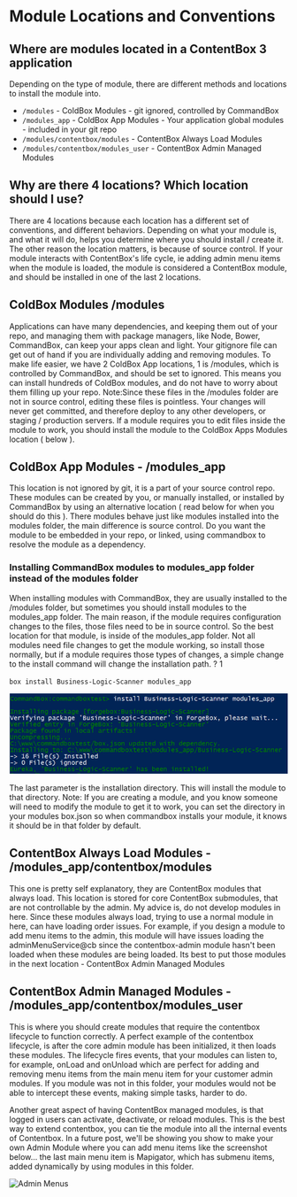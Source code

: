 # Module Locations and Conventions

## Where are modules located in a ContentBox 3 application

Depending on the type of module, there are different methods and locations to install the module into.

* `/modules` - ColdBox Modules - git ignored, controlled by CommandBox
* `/modules_app` - ColdBox App Modules - Your application global modules - included in your git repo
* `/modules/contentbox/modules` - ContentBox Always Load Modules
* `/modules/contentbox/modules_user` - ContentBox Admin Managed Modules

## Why are there 4 locations? Which location should I use?

There are 4 locations because each location has a different set of conventions, and different behaviors. Depending on what your module is, and what it will do, helps you determine where you should install / create it. The other reason the location matters, is because of source control. If your module interacts with ContentBox's life cycle, ie adding admin menu items when the module is loaded, the module is considered a ContentBox module, and should be installed in one of the last 2 locations.

## ColdBox Modules /modules

Applications can have many dependencies, and keeping them out of your repo, and managing them with package managers, like Node, Bower, CommandBox, can keep your apps clean and light. Your gitignore file can get out of hand if you are individually adding and removing modules. To make life easier, we have 2 ColdBox App locations, 1 is /modules, which is controlled by CommandBox, and should be set to ignored. This means you can install hundreds of ColdBox modules, and do not have to worry about them filling up your repo. Note:Since these files in the /modules folder are not in source control, editing these files is pointless. Your changes will never get committed, and therefore deploy to any other developers, or staging / production servers. If a module requires you to edit files inside the module to work, you should install the module to the ColdBox Apps Modules location \( below \).

## ColdBox App Modules - /modules\_app

This location is not ignored by git, it is a part of your source control repo. These modules can be created by you, or manually installed, or installed by CommandBox by using an alternative location \( read below for when you should do this \). There modules behave just like modules installed into the modules folder, the main difference is source control. Do you want the module to be embedded in your repo, or linked, using commandbox to resolve the module as a dependency.

### Installing CommandBox modules to modules\_app folder instead of the modules folder

When installing modules with CommandBox, they are usually installed to the /modules folder, but sometimes you should install modules to the modules\_app folder. The main reason, if the module requires configuration changes to the files, those files need to be in source control. So the best location for that module, is inside of the modules\_app folder. Not all modules need file changes to get the module working, so install those normally, but if a module requires those types of changes, a simple change to the install command will change the installation path. ? 1

`box install Business-Logic-Scanner modules_app`

![Install Module via CommandBox](../../../.gitbook/assets/installModuleAltDirectory.png)

The last parameter is the installation directory. This will install the module to that directory. Note: If you are creating a module, and you know someone will need to modify the module to get it to work, you can set the directory in your modules box.json so when commandbox installs your module, it knows it should be in that folder by default.

## ContentBox Always Load Modules - /modules\_app/contentbox/modules

This one is pretty self explanatory, they are ContentBox modules that always load. This location is stored for core ContentBox submodules, that are not controllable by the admin. My advice is, do not develop modules in here. Since these modules always load, trying to use a normal module in here, can have loading order issues. For example, if you design a module to add menu items to the admin, this module will have issues loading the adminMenuService@cb since the contentbox-admin module hasn't been loaded when these modules are being loaded. Its best to put those modules in the next location - ContentBox Admin Managed Modules

## ContentBox Admin Managed Modules - /modules\_app/contentbox/modules\_user

This is where you should create modules that require the contentbox lifecycle to function correctly. A perfect example of the contentbox lifecycle, is after the core admin module has been initialized, it then loads these modules. The lifecycle fires events, that your modules can listen to, for example, onLoad and onUnload which are perfect for adding and removing menu items from the main menu item for your customer admin modules. If you module was not in this folder, your modules would not be able to intercept these events, making simple tasks, harder to do.

Another great aspect of having ContentBox managed modules, is that logged in users can activate, deactivate, or reload modules. This is the best way to extend contentbox, you can tie the module into all the internal events of Contentbox. In a future post, we'll be showing you show to make your own Admin Module where you can add menu items like the screenshot below... the last main menu item is Mapigator, which has submenu items, added dynamically by using modules in this folder.

![Admin Menus](../../../.gitbook/assets/adminmenus.jpg)

